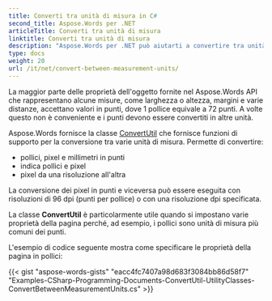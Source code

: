 ```yaml
---
title: Converti tra unità di misura in C#
second_title: Aspose.Words per .NET
articleTitle: Converti tra unità di misura
linktitle: Converti tra unità di misura
description: "Aspose.Words per .NET può aiutarti a convertire tra unità di misura, ad esempio pollici in punti e punti in pollici, pixel in punti, punti in pixel utilizzando C#."
type: docs
weight: 20
url: /it/net/convert-between-measurement-units/
---
```


La maggior parte delle proprietà dell'oggetto fornite nel Aspose.Words API che rappresentano alcune misure, come larghezza o altezza, margini e varie distanze, accettano valori in punti, dove 1 pollice equivale a 72 punti. A volte questo non è conveniente e i punti devono essere convertiti in altre unità.

Aspose.Words fornisce la classe [ConvertUtil](https://reference.aspose.com/words/net/aspose.words/convertutil/) che fornisce funzioni di supporto per la conversione tra varie unità di misura. Permette di convertire:

- pollici, pixel e millimetri in punti
- indica pollici e pixel
- pixel da una risoluzione all'altra

La conversione dei pixel in punti e viceversa può essere eseguita con risoluzioni di 96 dpi (punti per pollice) o con una risoluzione dpi specificata.

La classe **ConvertUtil** è particolarmente utile quando si impostano varie proprietà della pagina perché, ad esempio, i pollici sono unità di misura più comuni dei punti.

L'esempio di codice seguente mostra come specificare le proprietà della pagina in pollici:

{{< gist "aspose-words-gists" "eacc4fc7407a98d683f3084bb86d58f7" "Examples-CSharp-Programming-Documents-ConvertUtil-UtilityClasses-ConvertBetweenMeasurementUnits.cs" >}}
